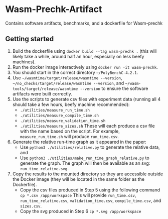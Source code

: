 # Wasm-Prechk-Artifact
Contains software artifacts, benchmarks, and a dockerfile for Wasm-prechk

## Getting started
 1. Build the dockerfile using `docker build --tag wasm-prechk .` (this will likely take a while, around half an hour, especially on less beefy machines).
 2. Run the docker image interactively using `docker run -it wasm-prechk`.
 3. You should start in the correct directory `~/PolyBenchC-4.2.1`.
 4. Use `~/wasmtime/target/release/wasmtime --version`, `~/no_checks/target/release/wasmtime --version`, and `~/wasm-tools/target/release/wasmtime --version` to ensure the software artifacts were built correctly.
 5. Use the scripts to generate csv files with experiment data (running all 4 should take a few hours, beefy machine recommended):
    * `./utilities/measure_run_time.sh`
    * `./utilities/measure_compile_time.sh`
    * `./utilities/measure_validation_time.sh`
    * `./utilities/measure_sizes.sh`
    These will each produce a csv file with the name based on the script.
    For example, `measure_run_time.sh` will produce `run_time.csv`.
 6. Generate the relative run-time graph as it appeared in the paper:
    * Use `python3 ./utilities/relative.py` to generate the relative data, and
    * Use `python3 ./utilities/make_run_time_graph_relative.py` to generate the graph.
    The graph will then be available as an svg: `run_time_relative.svg`.
 7. Copy the results to the mounted directory so they are accessible outside the Docker image (they will be located in the same folder as the Dockerfile).
    * Copy the csv files produced in Step 5 using the following command `cp *.csv /app/workspace`
      This will provide `run_time.csv`, `run_time_relative.csv`, `validation_time.csv`, `compile_time.csv`, and `sizes.csv`.
    * Copy the svg produced in Step 6 `cp *.svg /app/workspace`
